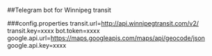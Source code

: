 
##Telegram bot for Winnipeg transit

###config.properties
    transit.url=http://api.winnipegtransit.com/v2/
    transit.key=xxxx
    bot.token=xxxx
    google.api.url=https://maps.googleapis.com/maps/api/geocode/json
    google.api.key=xxxx
    
